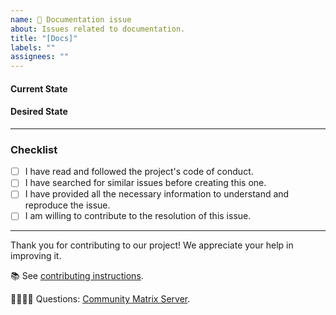 ```yaml
---
name: 📄 Documentation issue
about: Issues related to documentation.
title: "[Docs]"
labels: ""
assignees: ""
---
```


#### Current State

<!-- A brief description of what the current circumstance is. -->

#### Desired State

<!-- A brief description of the necessary action to take. -->

---

### Checklist

-   [ ] I have read and followed the project's code of conduct.
-   [ ] I have searched for similar issues before creating this one.
-   [ ] I have provided all the necessary information to understand and reproduce the issue.
-   [ ] I am willing to contribute to the resolution of this issue.

---

Thank you for contributing to our project! We appreciate your help in improving it.

📚 See [contributing instructions](https://github.com/sugarlabs/musicblocks-v4/blob/develop/docs/DEV.md).

🙋🏾🙋🏼 Questions: [Community Matrix Server](https://matrix.to/#/#musicblocksdev:matrix.org).
